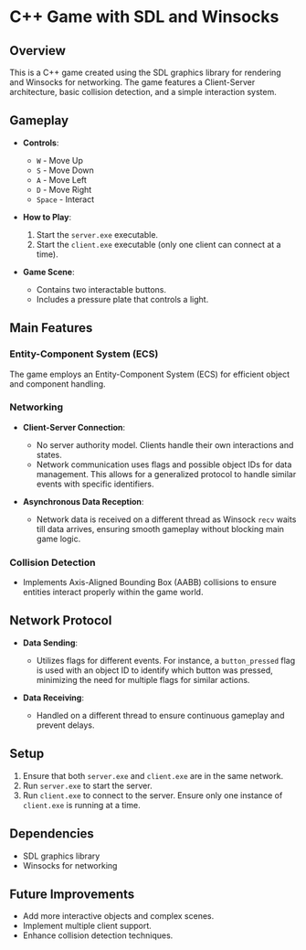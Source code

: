 # C++ Game with SDL and Winsocks

## Overview
This is a C++ game created using the SDL graphics library for rendering and Winsocks for networking. The game features a Client-Server architecture, basic collision detection, and a simple interaction system.

## Gameplay
- **Controls**:
  - `W` - Move Up
  - `S` - Move Down
  - `A` - Move Left
  - `D` - Move Right
  - `Space` - Interact

- **How to Play**:
  1. Start the `server.exe` executable.
  2. Start the `client.exe` executable (only one client can connect at a time).

- **Game Scene**:
  - Contains two interactable buttons.
  - Includes a pressure plate that controls a light.

## Main Features

### Entity-Component System (ECS)
The game employs an Entity-Component System (ECS) for efficient object and component handling.

### Networking
- **Client-Server Connection**:
  - No server authority model. Clients handle their own interactions and states.
  - Network communication uses flags and possible object IDs for data management. This allows for a generalized protocol to handle similar events with specific identifiers.

- **Asynchronous Data Reception**:
  - Network data is received on a different thread as Winsock `recv` waits till data arrives, ensuring smooth gameplay without blocking main game logic.

### Collision Detection
- Implements Axis-Aligned Bounding Box (AABB) collisions to ensure entities interact properly within the game world.

## Network Protocol
- **Data Sending**:
  - Utilizes flags for different events. For instance, a `button_pressed` flag is used with an object ID to identify which button was pressed, minimizing the need for multiple flags for similar actions.

- **Data Receiving**:
  - Handled on a different thread to ensure continuous gameplay and prevent delays.

## Setup
1. Ensure that both `server.exe` and `client.exe` are in the same network.
2. Run `server.exe` to start the server.
3. Run `client.exe` to connect to the server. Ensure only one instance of `client.exe` is running at a time.

## Dependencies
- SDL graphics library
- Winsocks for networking

## Future Improvements
- Add more interactive objects and complex scenes.
- Implement multiple client support.
- Enhance collision detection techniques.
